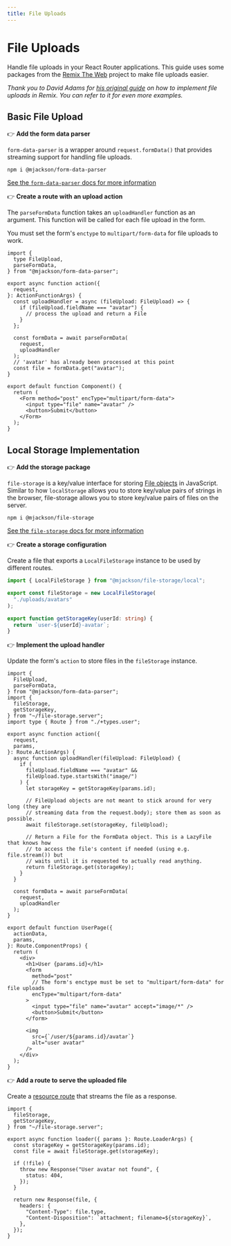 ```yaml
---
title: File Uploads
---
```


# File Uploads

Handle file uploads in your React Router applications. This guide uses some packages from the [Remix The Web][remix-the-web] project to make file uploads easier.

_Thank you to David Adams for [his original guide](https://programmingarehard.com/2024/09/06/remix-file-uploads-updated.html/) on how to implement file uploads in Remix. You can refer to it for even more examples._

## Basic File Upload

👉 **Add the form data parser**

`form-data-parser` is a wrapper around `request.formData()` that provides streaming support for handling file uploads.

```shellscript
npm i @mjackson/form-data-parser
```

[See the `form-data-parser` docs for more information][form-data-parser]

👉 **Create a route with an upload action**

The `parseFormData` function takes an `uploadHandler` function as an argument. This function will be called for each file upload in the form.

<docs-warning>

You must set the form's `enctype` to `multipart/form-data` for file uploads to work.

</docs-warning>

```tsx filename=routes/user.$id.tsx
import {
  type FileUpload,
  parseFormData,
} from "@mjackson/form-data-parser";

export async function action({
  request,
}: ActionFunctionArgs) {
  const uploadHandler = async (fileUpload: FileUpload) => {
    if (fileUpload.fieldName === "avatar") {
      // process the upload and return a File
    }
  };

  const formData = await parseFormData(
    request,
    uploadHandler
  );
  // 'avatar' has already been processed at this point
  const file = formData.get("avatar");
}

export default function Component() {
  return (
    <Form method="post" encType="multipart/form-data">
      <input type="file" name="avatar" />
      <button>Submit</button>
    </Form>
  );
}
```

## Local Storage Implementation

👉 **Add the storage package**

`file-storage` is a key/value interface for storing [File objects][file] in JavaScript. Similar to how `localStorage` allows you to store key/value pairs of strings in the browser, file-storage allows you to store key/value pairs of files on the server.

```shellscript
npm i @mjackson/file-storage
```

[See the `file-storage` docs for more information][file-storage]

👉 **Create a storage configuration**

Create a file that exports a `LocalFileStorage` instance to be used by different routes.

```ts filename=file-storage.server.ts
import { LocalFileStorage } from "@mjackson/file-storage/local";

export const fileStorage = new LocalFileStorage(
  "./uploads/avatars"
);

export function getStorageKey(userId: string) {
  return `user-${userId}-avatar`;
}
```

👉 **Implement the upload handler**

Update the form's `action` to store files in the `fileStorage` instance.

```tsx filename=routes/user.$id.tsx
import {
  FileUpload,
  parseFormData,
} from "@mjackson/form-data-parser";
import {
  fileStorage,
  getStorageKey,
} from "~/file-storage.server";
import type { Route } from "./+types.user";

export async function action({
  request,
  params,
}: Route.ActionArgs) {
  async function uploadHandler(fileUpload: FileUpload) {
    if (
      fileUpload.fieldName === "avatar" &&
      fileUpload.type.startsWith("image/")
    ) {
      let storageKey = getStorageKey(params.id);

      // FileUpload objects are not meant to stick around for very long (they are
      // streaming data from the request.body); store them as soon as possible.
      await fileStorage.set(storageKey, fileUpload);

      // Return a File for the FormData object. This is a LazyFile that knows how
      // to access the file's content if needed (using e.g. file.stream()) but
      // waits until it is requested to actually read anything.
      return fileStorage.get(storageKey);
    }
  }

  const formData = await parseFormData(
    request,
    uploadHandler
  );
}

export default function UserPage({
  actionData,
  params,
}: Route.ComponentProps) {
  return (
    <div>
      <h1>User {params.id}</h1>
      <form
        method="post"
        // The form's enctype must be set to "multipart/form-data" for file uploads
        encType="multipart/form-data"
      >
        <input type="file" name="avatar" accept="image/*" />
        <button>Submit</button>
      </form>

      <img
        src={`/user/${params.id}/avatar`}
        alt="user avatar"
      />
    </div>
  );
}
```

👉 **Add a route to serve the uploaded file**

Create a [resource route][resource-route] that streams the file as a response.

```tsx filename=routes/user.$id.avatar.tsx
import {
  fileStorage,
  getStorageKey,
} from "~/file-storage.server";

export async function loader({ params }: Route.LoaderArgs) {
  const storageKey = getStorageKey(params.id);
  const file = await fileStorage.get(storageKey);

  if (!file) {
    throw new Response("User avatar not found", {
      status: 404,
    });
  }

  return new Response(file, {
    headers: {
      "Content-Type": file.type,
      "Content-Disposition": `attachment; filename=${storageKey}`,
    },
  });
}
```

[remix-the-web]: https://github.com/mjackson/remix-the-web
[form-data-parser]: https://github.com/mjackson/remix-the-web/tree/main/packages/form-data-parser
[file-storage]: https://github.com/mjackson/remix-the-web/tree/main/packages/file-storage
[file]: https://developer.mozilla.org/en-US/docs/Web/API/File
[resource-route]: ../how-to/resource-routes.md
